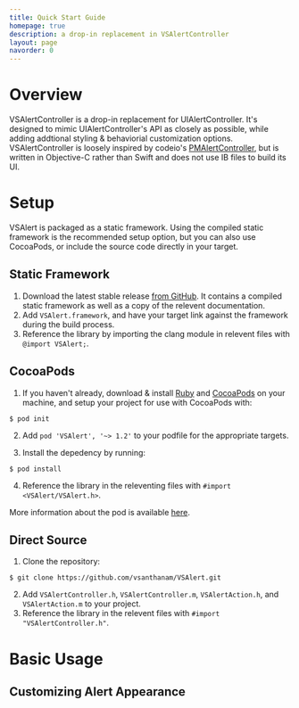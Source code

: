 ```yaml
---
title: Quick Start Guide
homepage: true
description: a drop-in replacement in VSAlertController
layout: page
navorder: 0
---
```


# Overview

VSAlertController is a drop-in replacement for UIAlertController. It's designed to mimic UIAlertController's API as closely as possible, while adding addtional styling & behaviorial customization options. VSAlertController is loosely inspired by codeio's [PMAlertController](https://github.com/pmusolino/PMAlertController), but is written in Objective-C rather than Swift and does not use IB files to build its UI.

# Setup

VSAlert is packaged as a static framework. Using the compiled static framework is the recommended setup option, but you can also use CocoaPods, or include the source code directly in your target.

## Static Framework

1. Download the latest stable release [from GitHub](https://github.com/vsanthanam/VSAlert/releases). It contains a compiled static framework as well as a copy of the relevent documentation.
2. Add  `VSAlert.framework`, and have your target link against the framework during the build process.
3. Reference the library by importing the clang module in relevent files with `@import VSAlert;`.

## CocoaPods

1. If you haven't already, download & install [Ruby](https://www.ruby-lang.org/en/) and [CocoaPods](https://cocoapods.org) on your machine, and setup your project for use with CocoaPods with:

```
$ pod init
```

2. Add `pod 'VSAlert', '~> 1.2'` to your podfile for the appropriate targets.

3. Install the depedency by running:

```
$ pod install
```

4. Reference the library in the releventing files with `#import <VSAlert/VSAlert.h>`.

More information about the pod is available [here](https://cocoapods.org/pods/VSAlert).

## Direct Source

1. Clone the repository:

```
$ git clone https://github.com/vsanthanam/VSAlert.git
```

2. Add `VSAlertController.h`, `VSAlertController.m`, `VSAlertAction.h`, and `VSAlertAction.m` to your project.
3. Reference the library in the relevent files with `#import "VSAlertController.h"`.

# Basic Usage

## Customizing Alert Appearance

## 
